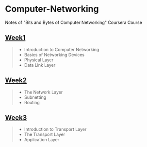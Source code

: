 # Computer-Networking
Notes of "Bits and Bytes of Computer Networking" Coursera Course

## [Week1](Week1.md)
>+ Introduction to Computer Networking
>+ Basics of Networking Devices
>+ Physical Layer
>+ Data Link Layer

## [Week2](Week2.md)
>+ The Network Layer
>+ Subnetting
>+ Routing

## [Week3](Week3.md)
>+ Introduction to Transport Layer
>+ The Transport Layer
>+ Application Layer